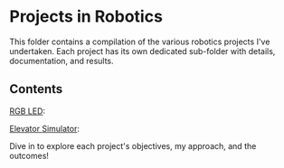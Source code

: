 # Projects in Robotics

This folder contains a compilation of the various robotics projects I've undertaken. Each project has its own dedicated sub-folder with details, documentation, and results.

## Contents

[RGB LED](./projects/Project%201/):

[Elevator Simulator](./projects/Project%202/):

Dive in to explore each project's objectives, my approach, and the outcomes!
